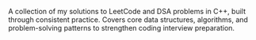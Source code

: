 A collection of my solutions to LeetCode and DSA problems in C++, built through consistent practice. Covers core data structures, algorithms, and problem-solving patterns to strengthen coding interview preparation.
